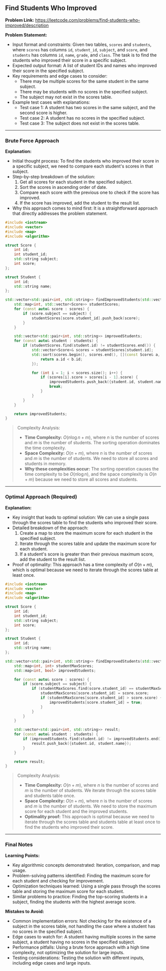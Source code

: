 ## Find Students Who Improved

**Problem Link:** https://leetcode.com/problems/find-students-who-improved/description

**Problem Statement:**
- Input format and constraints: Given two tables, `scores` and `students`, where `scores` has columns `id`, `student_id`, `subject`, and `score`, and `students` has columns `id`, `name`, `grade`, and `class`. The task is to find the students who improved their score in a specific subject.
- Expected output format: A list of student IDs and names who improved their score in the specified subject.
- Key requirements and edge cases to consider: 
    - There may be multiple scores for the same student in the same subject.
    - There may be students with no scores in the specified subject.
    - The subject may not exist in the scores table.
- Example test cases with explanations:
    - Test case 1: A student has two scores in the same subject, and the second score is higher.
    - Test case 2: A student has no scores in the specified subject.
    - Test case 3: The subject does not exist in the scores table.

---

### Brute Force Approach

**Explanation:**
- Initial thought process: To find the students who improved their score in a specific subject, we need to compare each student's scores in that subject.
- Step-by-step breakdown of the solution:
    1. Get all scores for each student in the specified subject.
    2. Sort the scores in ascending order of date.
    3. Compare each score with the previous one to check if the score has improved.
    4. If the score has improved, add the student to the result list.
- Why this approach comes to mind first: It is a straightforward approach that directly addresses the problem statement.

```cpp
#include <iostream>
#include <vector>
#include <map>
#include <algorithm>

struct Score {
    int id;
    int student_id;
    std::string subject;
    int score;
};

struct Student {
    int id;
    std::string name;
};

std::vector<std::pair<int, std::string>> findImprovedStudents(std::vector<Score>& scores, std::vector<Student>& students, std::string subject) {
    std::map<int, std::vector<Score>> studentScores;
    for (const auto& score : scores) {
        if (score.subject == subject) {
            studentScores[score.student_id].push_back(score);
        }
    }

    std::vector<std::pair<int, std::string>> improvedStudents;
    for (const auto& student : students) {
        if (studentScores.find(student.id) != studentScores.end()) {
            std::vector<Score>& scores = studentScores[student.id];
            std::sort(scores.begin(), scores.end(), [](const Score& a, const Score& b) {
                return a.id < b.id;
            });

            for (int i = 1; i < scores.size(); i++) {
                if (scores[i].score > scores[i - 1].score) {
                    improvedStudents.push_back({student.id, student.name});
                    break;
                }
            }
        }
    }

    return improvedStudents;
}
```

> Complexity Analysis:
> - **Time Complexity:** $O(n \log n + m)$, where $n$ is the number of scores and $m$ is the number of students. The sorting operation dominates the time complexity.
> - **Space Complexity:** $O(n + m)$, where $n$ is the number of scores and $m$ is the number of students. We need to store all scores and students in memory.
> - **Why these complexities occur:** The sorting operation causes the time complexity to be $O(n \log n)$, and the space complexity is $O(n + m)$ because we need to store all scores and students.

---

### Optimal Approach (Required)

**Explanation:**
- Key insight that leads to optimal solution: We can use a single pass through the scores table to find the students who improved their score.
- Detailed breakdown of the approach:
    1. Create a map to store the maximum score for each student in the specified subject.
    2. Iterate through the scores table and update the maximum score for each student.
    3. If a student's score is greater than their previous maximum score, add the student to the result list.
- Proof of optimality: This approach has a time complexity of $O(n + m)$, which is optimal because we need to iterate through the scores table at least once.

```cpp
#include <iostream>
#include <vector>
#include <map>
#include <algorithm>

struct Score {
    int id;
    int student_id;
    std::string subject;
    int score;
};

struct Student {
    int id;
    std::string name;
};

std::vector<std::pair<int, std::string>> findImprovedStudents(std::vector<Score>& scores, std::vector<Student>& students, std::string subject) {
    std::map<int, int> studentMaxScores;
    std::map<int, bool> improvedStudents;

    for (const auto& score : scores) {
        if (score.subject == subject) {
            if (studentMaxScores.find(score.student_id) == studentMaxScores.end() || score.score > studentMaxScores[score.student_id]) {
                studentMaxScores[score.student_id] = score.score;
                if (studentMaxScores[score.student_id] > score.score) {
                    improvedStudents[score.student_id] = true;
                }
            }
        }
    }

    std::vector<std::pair<int, std::string>> result;
    for (const auto& student : students) {
        if (improvedStudents.find(student.id) != improvedStudents.end()) {
            result.push_back({student.id, student.name});
        }
    }

    return result;
}
```

> Complexity Analysis:
> - **Time Complexity:** $O(n + m)$, where $n$ is the number of scores and $m$ is the number of students. We iterate through the scores table and students table once.
> - **Space Complexity:** $O(n + m)$, where $n$ is the number of scores and $m$ is the number of students. We need to store the maximum score for each student and the improved students.
> - **Optimality proof:** This approach is optimal because we need to iterate through the scores table and students table at least once to find the students who improved their score.

---

### Final Notes

**Learning Points:**
- Key algorithmic concepts demonstrated: Iteration, comparison, and map usage.
- Problem-solving patterns identified: Finding the maximum score for each student and checking for improvement.
- Optimization techniques learned: Using a single pass through the scores table and storing the maximum score for each student.
- Similar problems to practice: Finding the top-scoring students in a subject, finding the students with the highest average score.

**Mistakes to Avoid:**
- Common implementation errors: Not checking for the existence of a subject in the scores table, not handling the case where a student has no scores in the specified subject.
- Edge cases to watch for: A student having multiple scores in the same subject, a student having no scores in the specified subject.
- Performance pitfalls: Using a brute force approach with a high time complexity, not optimizing the solution for large inputs.
- Testing considerations: Testing the solution with different inputs, including edge cases and large inputs.